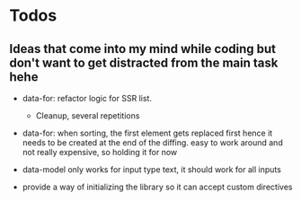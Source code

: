 # Todos
## Ideas that come into my mind while coding but don't want to get distracted from the main task hehe

- data-for: refactor logic for SSR list.
    - Cleanup, several repetitions

- data-for: when sorting, the first element gets replaced first hence it needs to be created at the end of the diffing.
easy to work around and not really expensive, so holding it for now

- data-model only works for input type text, it should work for all inputs

- provide a way of initializing the library so it can accept custom directives